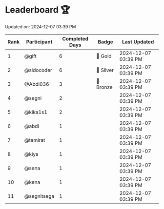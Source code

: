 # Leaderboard 🏆

Updated on: 2024-12-07 03:39 PM

| Rank | Participant       | Completed Days | Badge      | Last Updated         |
|------|-------------------|----------------|------------|----------------------|
| 1    | @gift             | 6              | 🏅 Gold     | 2024-12-07 03:39 PM |
| 2    | @sidocoder        | 6              | 🥈 Silver   | 2024-12-07 03:39 PM |
| 3    | @Abdi036          | 3              | 🥉 Bronze   | 2024-12-07 03:39 PM |
| 4    | @segni            | 2              |            | 2024-12-07 03:39 PM |
| 5    | @kika1s1          | 2              |            | 2024-12-07 03:39 PM |
| 6    | @abdi             | 1              |            | 2024-12-07 03:39 PM |
| 7    | @tamirat          | 1              |            | 2024-12-07 03:39 PM |
| 8    | @kiya             | 1              |            | 2024-12-07 03:39 PM |
| 9    | @sena             | 1              |            | 2024-12-07 03:39 PM |
| 10   | @kena             | 1              |            | 2024-12-07 03:39 PM |
| 11   | @segnitsega       | 1              |            | 2024-12-07 03:39 PM |
